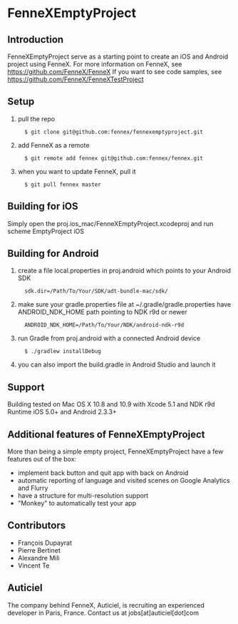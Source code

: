 FenneXEmptyProject
=========

Introduction
--

FenneXEmptyProject serve as a starting point to create an iOS and Android project using FenneX. 
For more information on FenneX, see https://github.com/FenneX/FenneX
If you want to see code samples, see https://github.com/FenneX/FenneXTestProject

Setup
--
1. pull the repo

         $ git clone git@github.com:fennex/fennexemptyproject.git

2. add FenneX as a remote

         $ git remote add fennex git@github.com:fennex/fennex.git

3. when you want to update FenneX, pull it

         $ git pull fennex master
 

Building for iOS
--
Simply open the proj.ios_mac/FenneXEmptyProject.xcodeproj and run scheme EmptyProject iOS

Building for Android
--
1. create a file local.properties in proj.android which points to your Android SDK

         sdk.dir=/Path/To/Your/SDK/adt-bundle-mac/sdk/

2. make sure your gradle.properties file at ~/.gradle/gradle.properties have ANDROID_NDK_HOME path pointing to NDK r9d or newer

         ANDROID_NDK_HOME=/Path/To/Your/NDK/android-ndk-r9d

3. run Gradle from proj.android with a connected Android device

         $ ./gradlew installDebug

4. you can also import the build.gradle in Android Studio and launch it
       

Support
--
Building tested on Mac OS X 10.8 and 10.9 with Xcode 5.1 and NDK r9d
Runtime iOS 5.0+ and Android 2.3.3+

Additional features of FenneXEmptyProject
--
More than being a simple empty project, FenneXEmptyProject have a few features out of the box:
* implement back button and quit app with back on Android
* automatic reporting of language and visited scenes on Google Analytics and Flurry
* have a structure for multi-resolution support
* "Monkey" to automatically test your app

Contributors
--
* François Dupayrat
* Pierre Bertinet
* Alexandre Mili
* Vincent Te

Auticiel
--
The company behind FenneX, Auticiel, is recruiting an experienced developer in Paris, France. Contact us at jobs[at]auticiel[dot]com
